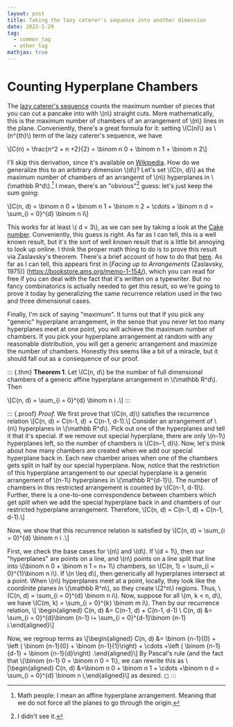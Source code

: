 ```yaml
---
layout: post
title: Taking the lazy caterer's sequence into another dimension 
date: 2022-1-29
tag:
  - common_tag
  - other_tag
mathjax: true 
---
```


# Counting Hyperplane Chambers

The [lazy caterer's sequence](https://en.wikipedia.org/wiki/Lazy_caterer%27s_sequence) counts the maximum number of pieces that you
can cut a pancake into with \\(n\\) straight cuts. More mathematically, this
is the maximum number of chambers of an arrangement of \\(n\\) lines in the
plane. Conveniently, there's a great formula for it: setting \\(C(n)\\) as
\\(n^{th}\\) term of the lazy caterer's sequence, we have

\\[C(n) = \frac{n^2 + n +2}{2} = \binom n 0 + \binom n 1 + \binom n 2\\]

I'll skip this derivation, since it's available on [Wikipedia](https://en.wikipedia.org/wiki/Lazy_caterer%27s_sequence). How do we generalize this to an arbitrary dimension \\(d\\)?  Let's set \\(C(n, d)\\) as the maximum number of chambers of an arrangemt of \\(n\\)
hyperplanes in \\(\mathbb R^d\\).[^1] I mean, there's an "obvious\"[^2]
guess: let's just keep the sum going:

\\[C(n, d)  = \binom n 0 + \binom n 1 + \binom n 2 + \cdots + \binom n d  = \sum_{i = 0}^{d} \binom n i\\]

This works for at least \\( d = 3\\), as we can see by taking a look at the [Cake number](https://en.wikipedia.org/wiki/Cake_number). 
Conveniently, this guess is right. As far as I can tell, this is a well
known result, but it's the sort of well known result that is a little
bit annoying to look up online. I think the proper math thing to do is to prove this result via Zaslavsky's theorem. There's a brief account of how to do that [here](https://rangevoting.org/ZaslavskyTheorem.pdf). As far as I can tell, this appears first in [*Facing up to Arrangements* (Zaslavsky, 1975)]
(https://bookstore.ams.org/memo-1-154/), which you can read for free if you can deal with the fact that it's written on a typewriter. But no fancy combinatorics is actually needed to get this result, so we're going to prove it today by generalizing the same recurrence relation used in the two and three dimensional cases. 



Finally, I'm sick of saying "maximum\". It turns out that if you pick
any \"generic\" hyperplane arrangement, in the sense that you never let
too many hyperplanes meet at one point, you will achieve the maximum
number of chambers. If you pick your hyperplane arrangement at random
with any reasonable distribution, you will get a generic arrangement and
maximize the number of chambers. Honestly this seems like a bit of a
miracle, but it should fall out as a consequence of our proof.

::: {.thm}
**Theorem 1**. Let \\(C(n, d\\) be the number of full dimensional chambers
of a generic affine hyperplane arrangement in \\(\mathbb R^d\\). Then

\\[C(n, d) = \sum_{i = 0}^{d} \binom n i .\\]
:::

::: {.proof}
*Proof.* We first prove that \\(C(n, d)\\) satisfies the recurrence relation
\\[C(n, d) = C(n-1, d) + C(n-1, d-1).\\]
Consider an arrangement of \\(n\\)
hyperplanes in \\(\mathbb R^d\\). Pick out one of the hyperplanes and tell
it that it's special. If we remove out special hyperplane, there are
only \\(n-1\\) hyperplanes left, so the number of chambers is \\(C(n-1, d)\\).
Now, let's think about how many chambers are created when we add our
special hyperplane back in. Each new chamber arises when one of the
chambers gets split in half by our special hyperplane. Now, notice that
the restriction of this hyperplane arrangement to our special hyperplane
is a generic arrangement of \\(n-1\\) hyperplanes in \\(\mathbb R^{d-1}\\). The
number of chambers in this restricted arrangement is counted by
\\(C(n-1, d-1)\\). Further, there is a one-to-one correspondence between
chambers which get split when we add the special hyperplane back in and
chambers of our restricted hyperplane arrangement. Therefore,
\\[C(n, d) = C(n-1, d) + C(n-1, d-1).\\]

Now, we show that this recurrence relation is satisfied by
\\[C(n, d) = \sum_{i = 0}^{d} \binom n i .\\]

First, we check the base cases for \\(n\\) and \\(d\\). If \\(d = 1\\), then our
"hyperplanes\" are points on a line, and \\(n\\\) points on a line split that
line into \\(\binom n 0 + \binom n 1 = n+ 1\\) chambers, so
\\(C(n, 1) = \sum_{i = 0}^{1}\binom n i\\). If \\(n \leq d\\), then generically
all hyperplanes intersect at a point. When \\(n\\) hyperplanes meet at a point, locally, they look like the coordinite planes in \\(\mathbb R^n\\), so they create \\(2^n\\) regions. Thus,
\\(C(n, d) = \sum_{i = 0}^{d} \binom n i\\). Now, suppose for all
\\(m, k  < n, d\\), we have \\(C(m, k) = \sum_{i = 0}^{k}  \binom m i\\). Then
by our recurrence relation, \\[
\begin{aligned}
C(n, d) &=  C(n-1, d) + C(n-1, d-1) \\
C(n, d) &= \sum_{i = 0}^{d}\binom {n-1} i+  \sum_{i = 0}^{d-1}\binom {n-1} i.\end{aligned}\\]

Now, we regroup terms as \\[\begin{aligned}
C(n, d) &= \binom {n-1}{0} + \left ( \binom {n-1}{0} + \binom {n-1}{1}\right) + \cdots +\left ( \binom {n-1}{d-1} + \binom {n-1}{d}\right) .\end{aligned}\\]
By Pascal's rule (and the fact that \\(\binom {n-1} 0 = \binom n 0 = 1\\),
we can rewrite this as \\[\begin{aligned}
C(n, d) &=\binom n 0 + \binom n 1 + \cdots  +\binom n d = \sum_{i = 0}^{d} \binom n i,\end{aligned}\\]
as desired. ◻
:::


[^1]: Math people: I mean an affine hyperplane arrangement. Meaning that
    we do not force all the planes to go through the origin.

[^2]: I didn't see it.
